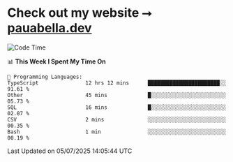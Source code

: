 # Check out my website ⭢ [pauabella.dev](https://pauabella.dev)

<!--START_SECTION:waka-->
![Code Time](http://img.shields.io/badge/Code%20Time-4%2C572%20hrs%2044%20mins-blue)

📊 **This Week I Spent My Time On** 

```text
💬 Programming Languages: 
TypeScript               12 hrs 12 mins      ███████████████████████░░   91.61 % 
Other                    45 mins             █░░░░░░░░░░░░░░░░░░░░░░░░   05.73 % 
SQL                      16 mins             █░░░░░░░░░░░░░░░░░░░░░░░░   02.07 % 
CSV                      2 mins              ░░░░░░░░░░░░░░░░░░░░░░░░░   00.35 % 
Bash                     1 min               ░░░░░░░░░░░░░░░░░░░░░░░░░   00.19 % 
```


 Last Updated on 05/07/2025 14:05:44 UTC
<!--END_SECTION:waka-->
